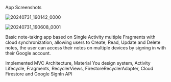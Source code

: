 App Screenshots

![20240731_190142_0000](https://github.com/user-attachments/assets/ac628c8b-f48a-4469-82b4-c89be4c5d013) 

![20240731_190608_0001](https://github.com/user-attachments/assets/d63de1b7-2e04-4dfc-a829-13f39f971378)

Basic note-taking app based on Single Activity multiple Fragments with cloud synchronization, allowing users to Create, Read, Update and Delete notes, the user can access their notes on multiple devices by signing in with their Google account.

Implemented MVC Architecture, Material You design system, Activity Lifecycle, Fragments, RecyclerViews, FirestoreRecyclerAdapter, Cloud Firestore and Google SignIn API


